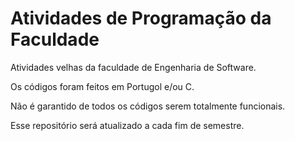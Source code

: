 # Atividades de Programação da Faculdade
Atividades velhas da faculdade de Engenharia de Software.

Os códigos foram feitos em Portugol e/ou C.

Não é garantido de todos os códigos serem totalmente funcionais.

Esse repositório será atualizado a cada fim de semestre.
